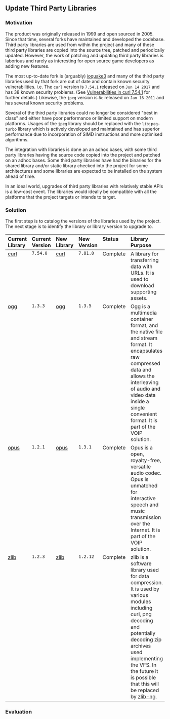 ## Update Third Party Libraries

### Motivation

The product was originally released in 1999 and open sourced in 2005. Since that time, several forks have maintained and
developed the codebase. Third party libraries are used from within the project and many of these third party libraries
are copied into the source tree, patched and periodically updated. However, the work of patching and updating third
party libraries is laborious and rarely as interesting for open source game developers as adding new features.

The most up-to-date fork is (arguably) [ioquake3](https://ioquake3.org/) and many of the third party libraries used by
that fork are out of date and contain known security vulnerabilities. i.e. The `curl` version is `7.54.1` released
on `Jun 14 2017` and has 38 known security problems. (See [Vulnerabilities in curl 7.54.1](https://curl.se/docs/vuln-7.54.1.html)
for further details.) Likewise, the `jpeg` version is `8c` released on `Jan 16 2011` and has several known security
problems.

Several of the third party libraries could no longer be considered "best in class" and either have poor performance or
limited support on modern platforms. Usages of the `jpeg` library should be replaced with the `libjpeg-turbo` library
which is actively developed and maintained and has superior performance due to incorporation of SIMD instructions and
more optimised algorithms.

The integration with libraries is done an an adhoc bases, with some third party libraries having the source code copied
into the project and patched on an adhoc bases. Some third party libraries have had the binaries for the shared library
and/or static library checked into the project for some architectures and some libraries are expected to be installed on
the system ahead of time.

In an ideal world, upgrades of third party libraries with relatively stable APIs is a low-cost event. The libraries
would ideally be compatible with all the platforms that the project targets or intends to target.

### Solution

The first step is to catalog the versions of the libraries used by the project. The next stage is to identify the
library or library version to upgrade to.


<table>
<thead>
  <tr valign="top" align="left">
    <th>Current<br>Library</th>
    <th>Current<br>Version</th>
    <th>New<br>Library</th>
    <th>New<br>Version</th>
    <th>Status</th>
    <th>Library Purpose</th>
  </tr>
</thead>
<tbody>
  <tr valign="top">
    <td><a href="https://curl.se/">curl</a></td>
    <td><code>7.54.0</code></td>
    <td><a href="https://curl.se/">curl</a></td>
    <td><code>7.81.0</code></td>
    <td>Complete</td>
    <td>
        A library for transferring data with URLs. It is used to download supporting assets.
    </td>
  </tr>
  <tr valign="top">
    <td><a href="https://xiph.org/ogg/">ogg</a></td>
    <td><code>1.3.3</code></td>
    <td><a href="https://xiph.org/ogg/">ogg</a></td>
    <td><code>1.3.5</code></td>
    <td>Complete</td>
    <td>
        Ogg is a multimedia container format, and the native file and stream format. It encapsulates raw compressed data and allows the interleaving of audio and video data inside a single convenient format. It is part of the VOIP solution.
    </td>
  </tr>
  <tr valign="top">
    <td><a href="https://opus-codec.org/">opus</a></td>
    <td><code>1.2.1</code></td>
    <td><a href="https://opus-codec.org/">opus</a></td>
    <td><code>1.3.1</code></td>
    <td>Complete</td>
    <td>
        Opus is a open, royalty-free, versatile audio codec. Opus is unmatched for interactive speech and music transmission over the Internet. It is part of the VOIP solution.
    </td>
  </tr>
  <tr valign="top">
    <td><a href="https://www.zlib.net/">zlib</a></td>
    <td><code>1.2.3</code></td>
    <td><a href="https://www.zlib.net/">zlib</a></td>
    <td><code>1.2.12</code></td>
    <td>Complete</td>
    <td>
        zlib is a software library used for data compression. It is used by various modules including curl, png decoding and potentially decoding zip archives used implementing the VFS. In the future it is possible that this will be replaced by <a href="https://github.com/zlib-ng/zlib-ng">zlib-ng</a>.
    </td>
  </tr>
</tbody>
</table>

### Evaluation
